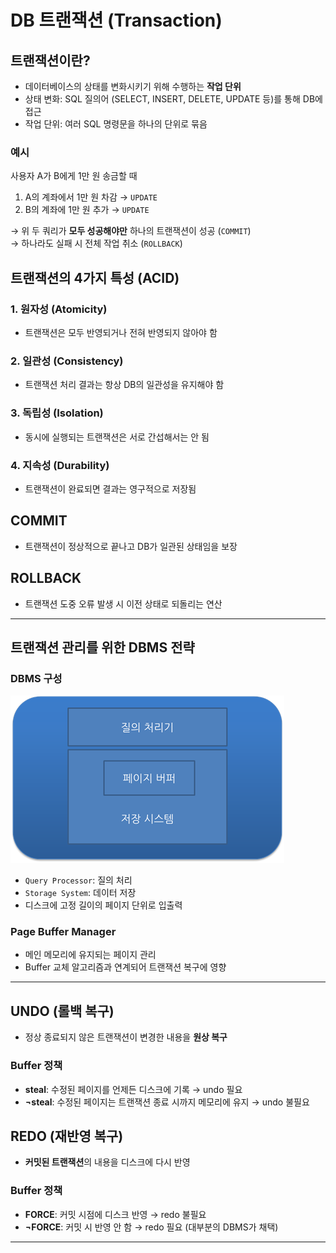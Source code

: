 # DB 트랜잭션 (Transaction)

## 트랜잭션이란?

- 데이터베이스의 상태를 변화시키기 위해 수행하는 **작업 단위**
- 상태 변화: SQL 질의어 (SELECT, INSERT, DELETE, UPDATE 등)를 통해 DB에 접근
- 작업 단위: 여러 SQL 명령문을 하나의 단위로 묶음

### 예시

사용자 A가 B에게 1만 원 송금할 때

1. A의 계좌에서 1만 원 차감 → `UPDATE`
2. B의 계좌에 1만 원 추가 → `UPDATE`

→ 위 두 쿼리가 **모두 성공해야만** 하나의 트랜잭션이 성공 (`COMMIT`)  
→ 하나라도 실패 시 전체 작업 취소 (`ROLLBACK`)

## 트랜잭션의 4가지 특성 (ACID)

### 1. 원자성 (Atomicity)

- 트랜잭션은 모두 반영되거나 전혀 반영되지 않아야 함

### 2. 일관성 (Consistency)

- 트랜잭션 처리 결과는 항상 DB의 일관성을 유지해야 함

### 3. 독립성 (Isolation)

- 동시에 실행되는 트랜잭션은 서로 간섭해서는 안 됨

### 4. 지속성 (Durability)

- 트랜잭션이 완료되면 결과는 영구적으로 저장됨

## COMMIT

- 트랜잭션이 정상적으로 끝나고 DB가 일관된 상태임을 보장

## ROLLBACK

- 트랜잭션 도중 오류 발생 시 이전 상태로 되돌리는 연산

---

## 트랜잭션 관리를 위한 DBMS 전략

### DBMS 구성

![alt text](image-1.png)

- `Query Processor`: 질의 처리
- `Storage System`: 데이터 저장
- 디스크에 고정 길이의 페이지 단위로 입출력

### Page Buffer Manager

- 메인 메모리에 유지되는 페이지 관리
- Buffer 교체 알고리즘과 연계되어 트랜잭션 복구에 영향

---

## UNDO (롤백 복구)

- 정상 종료되지 않은 트랜잭션이 변경한 내용을 **원상 복구**

### Buffer 정책

- **steal**: 수정된 페이지를 언제든 디스크에 기록 → undo 필요
- **¬steal**: 수정된 페이지는 트랜잭션 종료 시까지 메모리에 유지 → undo 불필요

## REDO (재반영 복구)

- **커밋된 트랜잭션**의 내용을 디스크에 다시 반영

### Buffer 정책

- **FORCE**: 커밋 시점에 디스크 반영 → redo 불필요
- **¬FORCE**: 커밋 시 반영 안 함 → redo 필요 (대부분의 DBMS가 채택)

---
